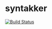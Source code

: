 syntakker
=========


[![Build Status](https://travis-ci.org/syntakker/syntakker.svg)](https://travis-ci.org/syntakker/syntakker)

